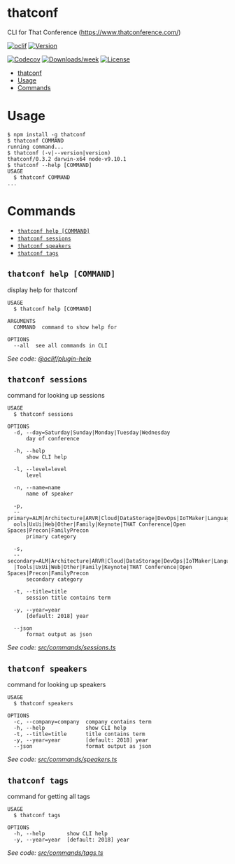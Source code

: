 # thatconf

CLI for That Conference (https://www.thatconference.com/)

[![oclif](https://img.shields.io/badge/cli-oclif-brightgreen.svg)](https://oclif.io)
[![Version](https://img.shields.io/npm/v/thatconf.svg)](https://npmjs.org/package/thatconf)

<!-- [![CircleCI](https://circleci.com/gh/wadewegner/thatconf/tree/master.svg?style=shield)](https://circleci.com/gh/wadewegner/thatconf/tree/master) -->

<!-- [![Appveyor CI](https://ci.appveyor.com/api/projects/status/github/wadewegner/thatconf?branch=master&svg=true)](https://ci.appveyor.com/project/wadewegner/thatconf/branch/master) -->
[![Codecov](https://codecov.io/gh/wadewegner/thatconf/branch/master/graph/badge.svg)](https://codecov.io/gh/wadewegner/thatconf)
[![Downloads/week](https://img.shields.io/npm/dw/thatconf.svg)](https://npmjs.org/package/thatconf)
[![License](https://img.shields.io/npm/l/thatconf.svg)](https://github.com/wadewegner/thatconf/blob/master/package.json)

<!-- toc -->
* [thatconf](#thatconf)
* [Usage](#usage)
* [Commands](#commands)
<!-- tocstop -->
# Usage
<!-- usage -->
```sh-session
$ npm install -g thatconf
$ thatconf COMMAND
running command...
$ thatconf (-v|--version|version)
thatconf/0.3.2 darwin-x64 node-v9.10.1
$ thatconf --help [COMMAND]
USAGE
  $ thatconf COMMAND
...
```
<!-- usagestop -->
# Commands
<!-- commands -->
* [`thatconf help [COMMAND]`](#thatconf-help-command)
* [`thatconf sessions`](#thatconf-sessions)
* [`thatconf speakers`](#thatconf-speakers)
* [`thatconf tags`](#thatconf-tags)

## `thatconf help [COMMAND]`

display help for thatconf

```
USAGE
  $ thatconf help [COMMAND]

ARGUMENTS
  COMMAND  command to show help for

OPTIONS
  --all  see all commands in CLI
```

_See code: [@oclif/plugin-help](https://github.com/oclif/plugin-help/blob/v2.0.5/src/commands/help.ts)_

## `thatconf sessions`

command for looking up sessions

```
USAGE
  $ thatconf sessions

OPTIONS
  -d, --day=Saturday|Sunday|Monday|Tuesday|Wednesday
      day of conference

  -h, --help
      show CLI help

  -l, --level=level
      level

  -n, --name=name
      name of speaker

  -p, 
  --primary=ALM|Architecture|ARVR|Cloud|DataStorage|DevOps|IoTMaker|Languages|MobileClient|SoftSkills|Security|Testing|T
  ools|UxUi|Web|Other|Family|Keynote|THAT Conference|Open Spaces|Precon|FamilyPrecon
      primary category

  -s, 
  --secondary=ALM|Architecture|ARVR|Cloud|DataStorage|DevOps|IoTMaker|Languages|MobileClient|SoftSkills|Security|Testing
  |Tools|UxUi|Web|Other|Family|Keynote|THAT Conference|Open Spaces|Precon|FamilyPrecon
      secondary category

  -t, --title=title
      session title contains term

  -y, --year=year
      [default: 2018] year

  --json
      format output as json
```

_See code: [src/commands/sessions.ts](https://github.com/wadewegner/thatconf/blob/v0.3.2/src/commands/sessions.ts)_

## `thatconf speakers`

command for looking up speakers

```
USAGE
  $ thatconf speakers

OPTIONS
  -c, --company=company  company contains term
  -h, --help             show CLI help
  -t, --title=title      title contains term
  -y, --year=year        [default: 2018] year
  --json                 format output as json
```

_See code: [src/commands/speakers.ts](https://github.com/wadewegner/thatconf/blob/v0.3.2/src/commands/speakers.ts)_

## `thatconf tags`

command for getting all tags

```
USAGE
  $ thatconf tags

OPTIONS
  -h, --help       show CLI help
  -y, --year=year  [default: 2018] year
```

_See code: [src/commands/tags.ts](https://github.com/wadewegner/thatconf/blob/v0.3.2/src/commands/tags.ts)_
<!-- commandsstop -->
